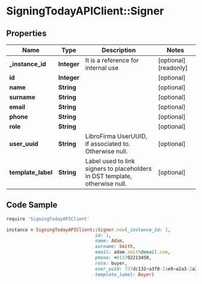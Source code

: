 # SigningTodayAPIClient::Signer

## Properties

Name | Type | Description | Notes
------------ | ------------- | ------------- | -------------
**_instance_id** | **Integer** | It is a reference for internal use | [optional] [readonly] 
**id** | **Integer** |  | [optional] 
**name** | **String** |  | [optional] 
**surname** | **String** |  | [optional] 
**email** | **String** |  | [optional] 
**phone** | **String** |  | [optional] 
**role** | **String** |  | [optional] 
**user_uuid** | **String** | LibroFirma UserUUID, if associated to. Otherwise null. | [optional] 
**template_label** | **String** | Label used to link signers to placeholders in DST template, otherwise null. | [optional] 

## Code Sample

```ruby
require 'SigningTodayAPIClient'

instance = SigningTodayAPIClient::Signer.new(_instance_id: 1,
                                 id: 1,
                                 name: Adam,
                                 surname: Smith,
                                 email: adam.smith@email.com,
                                 phone: +013392213450,
                                 role: buyer,
                                 user_uuid: 737dc132-a3f0-11e9-a2a3-2a2ae2dbcce4,
                                 template_label: Buyer)
```


